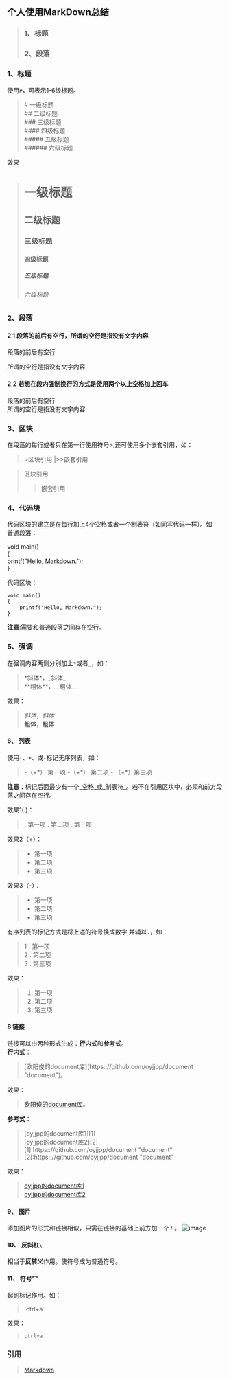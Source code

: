 ## 个人使用MarkDown总结
> ### 1、标题
> ### 2、段落

### 1、标题

使用`#`，可表示1-6级标题。

> \# 一级标题  
> \## 二级标题  
> \### 三级标题  
> \#### 四级标题  
> \##### 五级标题  
> \###### 六级标题  


效果
> # 一级标题
> ## 二级标题
> ### 三级标题
> #### 四级标题
> ##### 五级标题
> ###### 六级标题

### 2、段落

#### 2.1 段落的前后有空行，所谓的空行是指没有文字内容
段落的前后有空行

所谓的空行是指没有文字内容
#### 2.2 若想在段内强制换行的方式是使用两个以上空格加上回车
段落的前后有空行  
所谓的空行是指没有文字内容  


### 3、区块
在段落的每行或者只在第一行使用符号>,还可使用多个嵌套引用，如：
> \>区块引用
> |>>嵌套引用

> 区块引用
>> 嵌套引用

### 4、代码块

代码区块的建立是在每行加上4个空格或者一个制表符（如同写代码一样）。如    
普通段落：

void main()    
{    
    printf("Hello, Markdown.");    
}    

代码区块：

    void main()
    {
        printf("Hello, Markdown.");
    }

**注意**:需要和普通段落之间存在空行。

### 5、强调
在强调内容两侧分别加上`*`或者`_`，如：
> \*斜体\*，\_斜体\_    
> \*\*粗体\*\*，\_\_粗体\_\_

效果：
> *斜体*，_斜体_    
> **粗体**，__粗体__

#### 6、 列表
使用`·`、`+`、或`-`标记无序列表，如：
> \-（+\*） 第一项
> \-（+\*） 第二项
> \- （+\*）第三项

**注意**：标记后面最少有一个_空格_或_制表符_。若不在引用区块中，必须和前方段落之间存在空行。

效果1(.)：
> . 第一项
> . 第二项
> . 第三项

效果2（+）：
> + 第一项
> + 第二项
> + 第三项

效果3（-）：
> - 第一项
> - 第二项
> - 第三项

有序列表的标记方式是将上述的符号换成数字,并辅以`.`，如：
> 1 . 第一项   
> 2 . 第二项    
> 3 . 第三项    

效果：
> 1. 第一项
> 2. 第二项
> 3. 第三项

#### 8 链接
链接可以由两种形式生成：**行内式**和**参考式**。    
**行内式**：
> \[欧阳俊的document库\]\(https:://github.com/oyjjpp/document "document"\)。

效果：
> [欧阳俊的document库](https:://github.com/oyjjpp/document "document")。

**参考式**：
> \[oyjjpp的document库1\]\[1\]    
> \[oyjjpp的document库2\]\[2\]    
> \[1\]:https:://github.com/oyjjpp/document "document"    
> \[2\]:https:://github.com/oyjjpp/document "document"    

效果：
> [oyjjpp的document库1][1]    
> [oyjjpp的document库2][2]

[1]: https:://github.com/oyjjpp/document "document"
[2]: https:://github.com/oyjjpp/document "document"

#### 9、 图片
添加图片的形式和链接相似，只需在链接的基础上前方加一个`！`。
![image](../static/img/image.jpg)

#### 10、 反斜杠`\`
相当于**反转义**作用。使符号成为普通符号。

#### 11、 符号'`'
起到标记作用。如：
>\`ctrl+a\`

效果：
>`ctrl+a`    


### 引用
> [Markdown][1]

[1]: https://github.com/oyjjpp/Markdown/blob/master/README.md